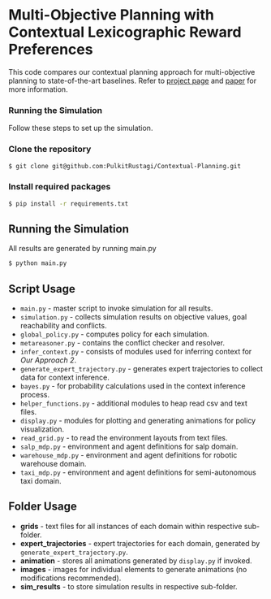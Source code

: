 # Multi-Objective Planning with Contextual Lexicographic Reward Preferences
This code compares our contextual planning approach for multi-objective planning to state-of-the-art baselines. Refer to [project page](https://pulkitrustagi.github.io/contextual-planning-project/) and [paper](https://pulkitrustagi.github.io/contextual-planning-project/) for more information.

### Running the Simulation
Follow these steps to set up the simulation.
### Clone the repository
```bash
$ git clone git@github.com:PulkitRustagi/Contextual-Planning.git
```
### Install required packages
```bash
$ pip install -r requirements.txt
```

## Running the Simulation
All results are generated by running main.py
```bash
$ python main.py
```

## Script Usage
- `main.py` - master script to invoke simulation for all results.
- `simulation.py` - collects simulation results on objective values, goal reachability and conflicts. 
- `global_policy.py` - computes policy for each simulation.
- `metareasoner.py` - contains the conflict checker and resolver.
- `infer_context.py` - consists of modules used for inferring context for *Our Approach 2*.
- `generate_expert_trajectory.py` - generates expert trajectories to collect data for context inference.
- `bayes.py` - for probability calculations used in the context inference process.
- `helper_functions.py` - additional modules to heap read csv and text files.
- `display.py` - modules for plotting and generating animations for policy visualization.
- `read_grid.py` - to read the environment layouts from text files.
- `salp_mdp.py` - environment and agent definitions for salp domain.
- `warehouse_mdp.py` - environment and agent definitions for robotic warehouse domain.
- `taxi_mdp.py` - environment and agent definitions for semi-autonomous taxi domain.

## Folder Usage
- **grids** - text files for all instances of each domain within respective sub-folder.
- **expert_trajectories** - expert trajectories for each domain, generated by `generate_expert_trajectory.py`.
- **animation** -  stores all animations generated by `display.py` if invoked.
- **images** -  images for individual elements to generate animations (no modifications recommended).
- **sim_results** -  to store simulation results in respective sub-folder.
